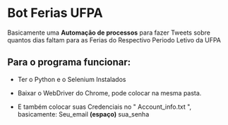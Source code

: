 # Bot Ferias UFPA
Basicamente uma **Automação de processos** para fazer Tweets 
sobre quantos dias faltam para as Ferias do Respectivo Periodo Letivo da UFPA

## Para o programa funcionar:
* Ter o Python e o Selenium Instalados

* Baixar o WebDriver do Chrome, 
pode colocar na mesma pasta.

* E também colocar suas Credenciais no
" Account_info.txt ",
basicamente:
Seu_email **(espaço)** sua_senha


